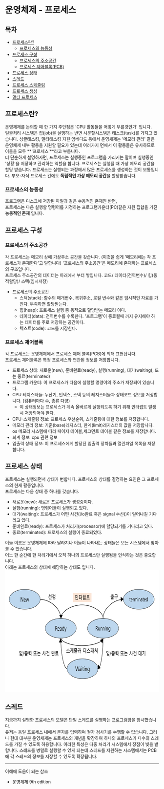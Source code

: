 # 운영체제 - 프로세스 

## 목차
- [프로세스란?](#프로세스란?)
    - [프로세스의 능동성](#프로세스의-능동성)
- [프로세스 구성](#프로세스의-구성)
    - [프로세스의 주소공간](#프로세스의-주소공간)
    - [프로세스 제어블록(PCB)](#프로세스-제어블록)
- [프로세스 상태](#프로세스-상태)
- [스레드](#스레드)
- [프로세스 스케줄링](#)
- [프로세스 생성](#)
- [멀티 프로세스](#)

## 프로세스란?
운영체제를 논의할 때 한 가지 주안점은 'CPU 활동들을 어떻게 부를것인가' 입니다. <BR>
일괄처리 시스템은 잡(job)을 실행하는 반면 시분할시스템은 태스크(task)를 가지고 있습니다. 싱글태스킹, 멀티태스킹 지원 임베디드 등에서 운영체제는 '메모리 관리' 같은 운영체제 내부 활동을 지원할 필요가 있는데 여러가지 면에서 이 활동들은 유사하므로 이들을 모두 **'프로세스'**라고 부릅니다. <br>
더 단순하게 설명하자면, 프로세스는 실행중인 프로그램을 가리키는 말이며 실행중인 '상황'을 저장하고 관리하는 역할을 합니다. 프로세스는 실행될 때 가상 메모리 공간을 할당 받습니다. 프로세스는 실행되는 과정에서 많은 프로세스를 생성하는 것이 보통입니다. 부모-자식 프로세스 간에도 **독립적인 가상 메모리 공간**을 할당받습니다.

### 프로세스의 능동성
프로그램은 디스크에 저장된 파일과 같은 수동적인 존재인 반면, <br>
프로세스는 다음 실행할 명령어를 지정하는 프로그램카운터(PC)같은 자원 집합을 가진 **능동적인 존재** 입니다.

 ## 프로세스 구성
 ### 프로세스의 주소공간
각 프로세스는 메모리 상에 가상주소 공간을 갖습니다. (이것을 쉽게 '메모리에는 각 프로세스가 존재한다'고 말합니다)
'프로세스의 주소공간'은 메모리에 존재하는 프로세스의 구조입니다. <br>
프로세스 주소공간의 데이터는 아래에서 부터 쌓입니다. 코드/ 데이터(전역변수)/ 힙(동적할당)/ 스택(임시저장)

- 프로세스의 주소공간
    - 스택(stack): 함수의 매개변수, 복귀주소, 로컬 변수와 같은 임시적인 자료를 가진다. 부족하면 할당받는다.
    - 힙(heap): 프로세스 실행 중 동적으로 할당받는 메모리 이다.
    - 데이터(data): 전역변수를 수록한다. '프로그램'이 종료될때 까지 유지해야 하는 데이터를 주로 저장하는 공간이다.
    - 텍스트(code): 코드를 저장한다.
    
 ### 프로세스 제어블록
각 프로세스는 운영체제에서 프로세스 제어 블록(PCB)에 의해 표현됩니다. <BR>
프로세스 제어블록은 특정 프로세스와 연관된 정보를 저장합니다.
- 프로세스 상태: 새로운(new), 준비완료(ready), 실행(running), 대기(waiting), 또는 종료(terminated)
- 프로그램 카운터: 이 프로세스가 다음에 실행할 명령어의 주소가 저장되어 있습니다.
- CPU 레지스터들: 누산기, 인덱스, 스택 등의 레지스터들과 상태코드 정보를 저장합니다. (컴퓨터마다 수, 종류 다양)
    - 이 상태정보는 프로세스가 계속 올바르게 실행되도록 하기 위해 인터럽트 발생 시 저장되어야 한다.
- CPU-스케줄링 정보: 프로세스 우선순위, 스케줄링에 대한 정보를 저장합니다.
- 메모리 관리 정보: 기준(base)레지스터, 한계(limit)레지스터의 값을 저장합니다. os 메모리 시스템에 따라 페이지 테이블,세그먼트 테이블 같은 정보를 저장합니다.
- 회계 정보: cpu 관련 정보
- 입출력 상태 정보: 이 프로세스에게 할당된 입출력 장치들과 열린파일 목록을 저장합니다.

## 프로세스 상태
프로세스는 실행되면서 상태가 변합니다. 프로세스의 상태를 결정하는 요인은 그 프로세스의 현재 활동입니다. <br>
프로세스는 다음 상태 중 하나를 갖습니다.

- 새로운(new): 새로운 프로세스가 생성중이다.
- 실행(running): 명령어들이 실행되고 있다.
- 대기(waiting): 프로세스가 어떤 사건(i/o완료 혹은 signal 수신))이 일어나길 기다리고 있다. 
- 준비완료(ready): 프로세스가 처리기(processor)에 할당되기를 기다리고 있다.
- 종료(terminated): 프로세스의 실행이 종료되었다.
    
이들 이름은 운영체제에 따라 달라지나 이들이 나타내는 상태들은 모든 시스템에서 찾아 볼 수 있습니다. <br>
어느 한 순간에 한 처리기에서 오직 하나의 프로세스만 실행됨을 인식하는 것은 중요합니다. <br>
아래는 프로세스의 상태에 해당하는 상태도 입니다.
<img src="./imgs/프로세스상태도.png" width="700px" height="400px">

## 스레드
지금까지 설명한 프로세스의 모델은 단일 스레드를 실행하는 프로그램임을 암시했습니다. <br>
유저는 동일 프로세스 내에서 문자를 입력하며 철자 검사기를 수행할 수 없습니다. 그러나 현대 대부분 운영체제는 프로세스의 개념을 확장하여 하나의 프로세스가 다수의 스레드를 가질 수 있도록 허용합니다. 이러한 특성은 다중 처리기 시스템에서 장점이 빛을 발합니다. 스레드를 병렬로 실행할 수 있게 되는데 스레드를 지원하는 시스템에서는 PCB에 각 스레드의 정보를 저장할 수 있도록 확장됩니다. 

---
이해에 도움이 되는 참조
- 운영체제 9th edition

